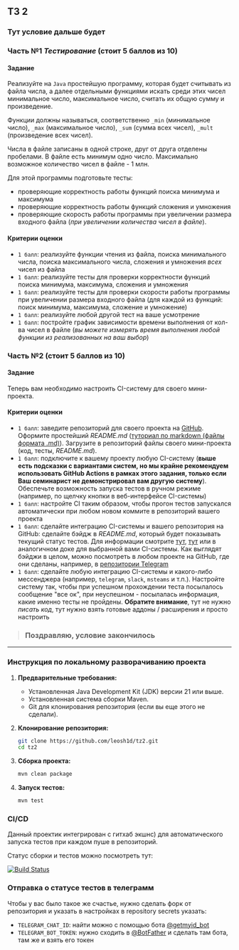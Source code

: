 ## ТЗ 2

### Тут условие дальше будет

### Часть №1 *Тестирование* (стоит 5 баллов из 10)

#### Задание

Реализуйте на `Java` простейшую программу, которая будет считывать из файла числа, а далее отдельными функциями искать среди этих чисел минимальное число, максимальное число, считать их общую сумму и произведение.

Функции должны называться, соответственно `_min` (минимальное число), `_max` (максимальное число), `_sum` (сумма всех чисел), `_mult` (произведение всех чисел).

Числа в файле записаны в одной строке, друг от друга отделены пробелами. В файле есть минимум одно число. Максимально возможное количество чисел в файле - 1 млн.

Для этой программы подготовьте тесты:
- проверяющие корректность работы функций поиска минимума и максимума
- проверяющие корректность работы функций сложения и умножения
- проверяющие скорость работы программы при увеличении размера входного файла (*при увеличении количества чисел в файле*).

#### Критерии оценки

- `1 балл`: реализуйте функции чтения из файла, поиска минимального числа, поиска максимального числа, сложения и умножения *всех* чисел из файла
- `1 балл`: реализуйте тесты для проверки корректности функций поиска минимума, максимума, сложения и умножения
- `1 балл`: реализуйте тесты для проверки скорости работы программы при увеличении размера входного файла (для каждой из функций: поиск минимума, максимума, сложение и умножение)
- `1 балл`: реализуйте любой другой тест на ваше усмотрение
- `1 балл`: постройте график зависимости времени выполнения от кол-ва чисел в файле (*вы можете измерять время выполнения любой функции из реализованных на ваш выбор*)

### Часть №2 (стоит 5 баллов из 10)

#### Задание

Теперь вам необходимо настроить CI-систему для своего мини-проекта.

#### Критерии оценки

- `1 балл`: заведите репозиторий для своего проекта на [GitHub](https://github.com/). Оформите простейший *README.md* ([туториал по markdown (файлы формата .md)](https://github.com/adam-p/markdown-here/wiki/Markdown-Cheatsheet)). Загрузите в репозиторий файлы своего мини-проекта (код, тесты, *README.md*).
- `1 балл`: подключите к вашему проекту любую CI-систему (**выше есть подсказки с вариантами систем, но мы крайне рекомендуем использовать GitHub Actions в рамках этого задания, только если Ваш семинарист не демонстрировал вам другую систему**). Обеспечьте возможность запуска тестов в ручном режиме (например, по щелчку кнопки в веб-интерфейсе CI-системы)
- `1 балл`: настройте CI таким образом, чтобы прогон тестов запускался автоматически при любом новом коммите в репозиторий вашего проекта
- `1 балл`: сделайте интеграцию CI-системы и вашего репозитория на GitHub: сделайте бэйдж в *README.md*, который будет показывать текущий статус тестов. Для информации смотрите [тут](https://docs.github.com/en/actions/monitoring-and-troubleshooting-workflows/adding-a-workflow-status-badge), [тут](https://www.codeblocq.com/2016/04/Add-a-build-passing-badge-to-your-github-repository/) или в аналогичном доке для выбранной вами CI-системы.  Как выглядят бэйджи в целом, можно посмотреть в любом проекте на GitHub, где они сделаны, например, в [репозитории Telegram](https://github.com/telegramdesktop/tdesktop)
- `1 балл`: сделайте любую интеграцию CI-системы и какого-либо мессенджера (например, `telegram`, `slack`, `msteams` и т.п.). Настройте систему так, чтобы при успешном прохождении теста посылалось сообщение "все ок", при неуспешном - посылалась информация, какие именно тесты не пройдены. **Обратите внимание**, тут не нужно *писать код*, тут нужно взять готовые аддоны / расширения и просто настроить

>### Поздравляю, условие закончилось
***

### Инструкция по локальному разворачиванию проекта

1. **Предварительные требования:**
    - Установленная Java Development Kit (JDK) версии 21 или выше.
    - Установленная система сборки Maven.
    - Git для клонирования репозитория (если вы еще этого не сделали).

2. **Клонирование репозитория:**
   ```bash
   git clone https://github.com/leosh1d/tz2.git
   cd tz2
   ```

3. **Сборка проекта:**
   ```bash
   mvn clean package
   ```

4. **Запуск тестов:**
   ```bash
   mvn test
   ```
   
### CI/CD

Данный проектик интегрирован с гитхаб экшнс) для автоматического запуска тестов при каждом пуше в репозиторий. 

Статус сборки и тестов можно посмотреть тут:

[![Build Status](https://github.com/leosh1d/tz2/workflows/Java%20CI%20with%20Maven/badge.svg)](https://github.com/leosh1d/tz2/actions/workflows/tests.yml)

### Отправка о статусе тестов в телеграмм
Чтобы у вас было такое же счастье, нужно сделать форк от репозитория и указать в настройках в repository secrets указать: 
- `TELEGRAM_CHAT_ID`: найти можно с помощью бота [@getmyid_bot](https://t.me/getmyid_bot)
- `TELEGRAM_BOT_TOKEN`: нужно сходить в [@BotFather](https://t.me/BotFather) и сделать там бота, там же и взять его токен